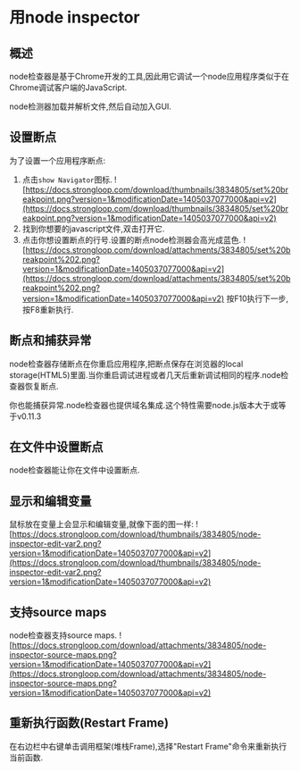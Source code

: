 # 用node inspector

## 概述
node检查器是基于Chrome开发的工具,因此用它调试一个node应用程序类似于在Chrome调试客户端的JavaScript.

node检测器加载并解析文件,然后自动加入GUI.

## 设置断点
为了设置一个应用程序断点:
1. 点击`show Navigator`图标.
![https://docs.strongloop.com/download/thumbnails/3834805/set%20breakpoint.png?version=1&modificationDate=1405037077000&api=v2](https://docs.strongloop.com/download/thumbnails/3834805/set%20breakpoint.png?version=1&modificationDate=1405037077000&api=v2)
2. 找到你想要的javascript文件,双击打开它.
3. 点击你想设置断点的行号.设置的断点node检测器会高光成蓝色.
![https://docs.strongloop.com/download/attachments/3834805/set%20breakpoint%202.png?version=1&modificationDate=1405037077000&api=v2](https://docs.strongloop.com/download/attachments/3834805/set%20breakpoint%202.png?version=1&modificationDate=1405037077000&api=v2)
按F10执行下一步,按F8重新执行.

## 断点和捕获异常
node检查器存储断点在你重启应用程序,把断点保存在浏览器的local storage(HTML5)里面.当你重启调试进程或者几天后重新调试相同的程序.node检查器恢复断点.

你也能捕获异常.node检查器也提供域名集成.这个特性需要node.js版本大于或等于v0.11.3

## 在文件中设置断点
node检查器能让你在文件中设置断点.

## 显示和编辑变量
鼠标放在变量上会显示和编辑变量,就像下面的图一样:
![https://docs.strongloop.com/download/thumbnails/3834805/node-inspector-edit-var2.png?version=1&modificationDate=1405037077000&api=v2](https://docs.strongloop.com/download/thumbnails/3834805/node-inspector-edit-var2.png?version=1&modificationDate=1405037077000&api=v2)

## 支持source maps
node检查器支持source maps.
![https://docs.strongloop.com/download/attachments/3834805/node-inspector-source-maps.png?version=1&modificationDate=1405037077000&api=v2](https://docs.strongloop.com/download/attachments/3834805/node-inspector-source-maps.png?version=1&modificationDate=1405037077000&api=v2)

## 重新执行函数(Restart Frame)
在右边栏中右键单击调用框架(堆栈Frame),选择"Restart Frame"命令来重新执行当前函数.
